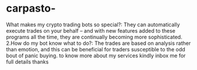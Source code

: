 # carpasto-
What makes my crypto trading bots so special?:  They can automatically execute trades on your behalf – and with new features added to these programs all the time, they are continually becoming more sophisticated.  2.How do my bot know what to do?:  The trades are based on analysis rather than emotion, and this can be beneficial for traders susceptible to the odd bout of panic buying. to know more about my services kindly inbox me for full details thanks
